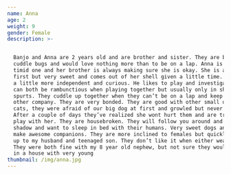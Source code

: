 ```yaml
---
name: Anna
age: 2
weight: 9
gender: Female
description: >-


  Banjo and Anna are 2 years old and are brother and sister. They are both major
  cuddle bugs and would love nothing more than to be on a lap. Anna is the more
  timid one and her brother is always making sure she is okay. She is afraid at
  first but very sweet and comes out of her shell given a little time. Banjo is
  a little more independent and curious. He likes to play and investigate. They
  can both be rambunctious when playing together but usually only in short
  spurts. They cuddle up together when they can’t be on a lap and keep each
  other company. They are very bonded. They are good with other small dogs and
  cats, they were afraid of our big dog at first and growled but never bit.
  After a couple of days they’ve realized she wont hurt them and are trying to
  play with her. They are housebroken. They will follow you around and be your
  shadow and want to sleep in bed with their humans. Very sweet dogs and will
  make awesome companions. They are more inclined to females but quickly warmed
  up to my husband and teenaged son. They don’t like it when either wears a hat.
  They were both fine with my 8 year old nephew, but not sure they would do well
  in a house with very young
thumbnail: /img/anna.jpg
---
```


